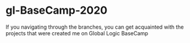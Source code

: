 # gl-BaseCamp-2020
If you navigating through the branches, you can get acquainted with the projects that were created me on Global Logic BaseCamp
